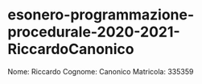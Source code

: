 # esonero-programmazione-procedurale-2020-2021-RiccardoCanonico

Nome: Riccardo
Cognome: Canonico
Matricola: 335359
